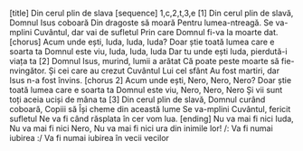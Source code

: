 [title] Din cerul plin de slava
[sequence] 1,c,2,t,3,e
[1]
Din cerul plin de slavă,
Domnul Isus coboară
Din dragoste să moară
Pentru lumea-ntreagă.
Se va-mplini Cuvântul, dar vai de sufletul
Prin care Domnul fi-va la moarte dat.
[chorus]
Acum unde ești, Iuda, Iuda, Iuda?
Doar știe toată lumea care e soarta ta
Domnul este viu, Iuda, Iuda, Iuda
Dar tu unde ești Iuda, pierdută-i viața ta
[2]
Domnul Isus, murind, lumii a arătat
Că poate peste moarte să fie-nvingător.
Și cei care au crezut Cuvântul Lui cel sfânt
Au fost martiri, dar Isus n-a fost învins.
[chorus 2]
Acum unde ești, Nero, Nero, Nero?
Doar știe toată lumea care e soarta ta
Domnul este viu, Nero, Nero, Nero
Și vii sunt toți aceia uciși de mâna ta
[3]
Din cerul plin de slavă,
Domnul curând coboară,
Copiii să Își cheme din această lume
Se va-mplini Cuvântul, fericit sufletul
Ne va fi când răsplata în cer vom lua.
[ending]
Nu va mai fi nici Iuda,
Nu va mai fi nici Nero,
Nu va mai fi nici ura din inimile lor!
/: Va fi numai iubirea :/
Va fi numai iubirea în vecii vecilor

